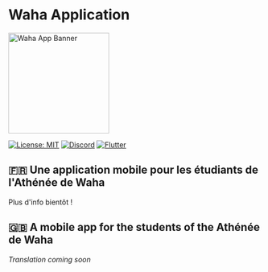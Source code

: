 # Waha Application
<img src="https://wahadl.web.app/ressources/img/repoheader.png" alt="Waha App Banner" width="200px">

[![License: MIT](https://img.shields.io/badge/License-MIT-green.svg)](https://wylarel.com/mit/)
[![Discord](https://img.shields.io/badge/Chat-Discord-blue)](https://discord.gg/7qvmeh2)
[![Flutter](https://img.shields.io/badge/Made%20with-Flutter-orange)](https://flutter.dev/)

## <span>&#x1F1EB;&#x1F1F7;</span> Une application mobile pour les étudiants de l'Athénée de Waha
Plus d'info bientôt !

## <span>&#x1F1EC;&#x1F1E7;</span> A mobile app for the students of the Athénée de Waha
*Translation coming soon*
